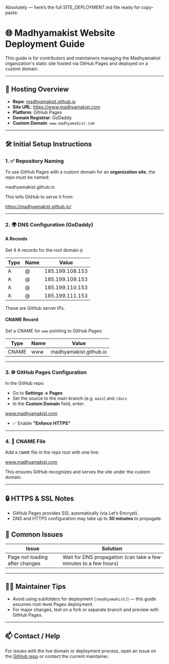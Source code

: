 Absolutely — here’s the full SITE_DEPLOYMENT.md file ready for copy-paste:

# 🌐 Madhyamakist Website Deployment Guide

This guide is for contributors and maintainers managing the Madhyamakist organization's static site hosted via GitHub Pages and deployed on a custom domain.

---

## 🚀 Hosting Overview

- **Repo**: [madhyamakist.github.io](https://github.com/madhyamakist/madhyamakist.github.io)
- **Site URL**: https://www.madhyamakist.com
- **Platform**: GitHub Pages
- **Domain Registrar**: GoDaddy
- **Custom Domain**: `www.madhyamakist.com`

---

## 🛠️ Initial Setup Instructions

### 1. ✅ Repository Naming

To use GitHub Pages with a custom domain for an **organization site**, the repo must be named:

madhyamakist.github.io

This tells GitHub to serve it from:

https://madhyamakist.github.io/

---

### 2. 🌍 DNS Configuration (GoDaddy)

#### A Records
Set 4 A records for the root domain `@`:

| Type | Name | Value             |
|------|------|-------------------|
| A    | @    | 185.199.108.153   |
| A    | @    | 185.199.109.153   |
| A    | @    | 185.199.110.153   |
| A    | @    | 185.199.111.153   |

These are GitHub server IPs.

#### CNAME Record
Set a CNAME for `www` pointing to GitHub Pages:

| Type  | Name | Value                  |
|-------|------|------------------------|
| CNAME | www  | madhyamakist.github.io |

---

### 3. 🌐 GitHub Pages Configuration

In the GitHub repo:
- Go to **Settings → Pages**
- Set the source to the main branch (e.g. `main`) and `/docs`
- In the **Custom Domain** field, enter:

www.madhyamakist.com

- ✅ Enable **"Enforce HTTPS"**

---

### 4. 📝 CNAME File

Add a `CNAME` file in the repo root with one line:

www.madhyamakist.com

This ensures GitHub recognizes and serves the site under the custom domain.

---

## 🔒 HTTPS & SSL Notes

- GitHub Pages provides SSL automatically (via Let’s Encrypt).
- DNS and HTTPS configuration may take up to **30 minutes** to propagate.


## 🛑 Common Issues

| Issue                             | Solution                                                                 |
|----------------------------------|--------------------------------------------------------------------------|
| Page not loading after changes   | Wait for DNS propagation (can take a few minutes to a few hours)        |

---

## 👩‍🔧 Maintainer Tips

- Avoid using subfolders for deployment (`/madhyamakist/`) — this guide assumes root-level Pages deployment.
- For major changes, test on a fork or separate branch and preview with GitHub Pages.

---

## 📫 Contact / Help

For issues with the live domain or deployment process, open an issue on the [GitHub repo](https://github.com/madhyamakist/madhyamakist.github.io) or contact the current maintainer.
